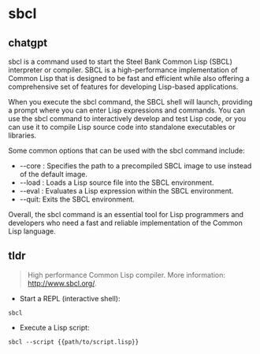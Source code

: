 # sbcl 
## chatgpt 
sbcl is a command used to start the Steel Bank Common Lisp (SBCL) interpreter or compiler. SBCL is a high-performance implementation of Common Lisp that is designed to be fast and efficient while also offering a comprehensive set of features for developing Lisp-based applications.

When you execute the sbcl command, the SBCL shell will launch, providing a prompt where you can enter Lisp expressions and commands. You can use the sbcl command to interactively develop and test Lisp code, or you can use it to compile Lisp source code into standalone executables or libraries.

Some common options that can be used with the sbcl command include:

- --core <file>: Specifies the path to a precompiled SBCL image to use instead of the default image.
- --load <file>: Loads a Lisp source file into the SBCL environment.
- --eval <expr>: Evaluates a Lisp expression within the SBCL environment.
- --quit: Exits the SBCL environment.

Overall, the sbcl command is an essential tool for Lisp programmers and developers who need a fast and reliable implementation of the Common Lisp language. 

## tldr 
 
> High performance Common Lisp compiler.
> More information: <http://www.sbcl.org/>.

- Start a REPL (interactive shell):

`sbcl`

- Execute a Lisp script:

`sbcl --script {{path/to/script.lisp}}`
